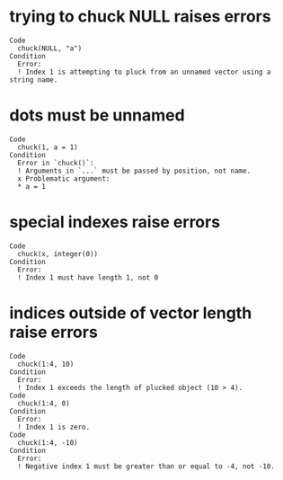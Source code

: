 # trying to chuck NULL raises errors

    Code
      chuck(NULL, "a")
    Condition
      Error:
      ! Index 1 is attempting to pluck from an unnamed vector using a string name.

# dots must be unnamed

    Code
      chuck(1, a = 1)
    Condition
      Error in `chuck()`:
      ! Arguments in `...` must be passed by position, not name.
      x Problematic argument:
      * a = 1

# special indexes raise errors

    Code
      chuck(x, integer(0))
    Condition
      Error:
      ! Index 1 must have length 1, not 0

# indices outside of vector length raise errors

    Code
      chuck(1:4, 10)
    Condition
      Error:
      ! Index 1 exceeds the length of plucked object (10 > 4).
    Code
      chuck(1:4, 0)
    Condition
      Error:
      ! Index 1 is zero.
    Code
      chuck(1:4, -10)
    Condition
      Error:
      ! Negative index 1 must be greater than or equal to -4, not -10.

